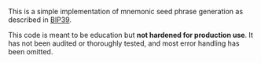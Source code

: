This is a simple implementation of mnemonic seed phrase generation as described in [BIP39](https://github.com/bitcoin/bips/blob/master/bip-0039.mediawiki).

This code is meant to be education but **not hardened for production use**. It has not been audited or thoroughly tested, and most error handling has been omitted.
